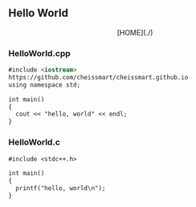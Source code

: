 ## Hello World

<center>[HOME](./)</center>

### HelloWorld.cpp
```markdown
#include <iostream>
https://github.com/cheissmart/cheissmart.github.io
using namespace std;

int main()
{
  cout << "hello, world" << endl;
}
```

### HelloWorld.c
```markdown
#include <stdc++.h>

int main()
{
  printf("hello, world\n");
}
```
